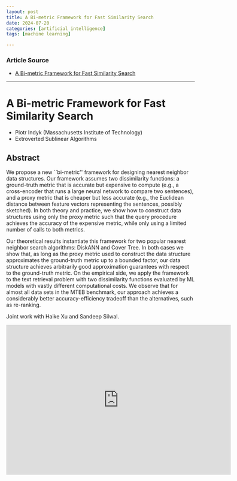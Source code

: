 ```yaml
---
layout: post
title: A Bi-metric Framework for Fast Similarity Search
date: 2024-07-20
categories: [artificial intelligence]
tags: [machine learning]

---
```


### Article Source


* [A Bi-metric Framework for Fast Similarity Search](https://www.youtube.com/watch?v=W1ww23ZJC3s)

---


# A Bi-metric Framework for Fast Similarity Search

* Piotr Indyk (Massachusetts Institute of Technology)
* Extroverted Sublinear Algorithms


## Abstract

We propose a new ``bi-metric'' framework for designing nearest neighbor data structures. Our framework assumes two dissimilarity functions: a ground-truth metric that is accurate but expensive to compute (e.g., a cross-encoder that runs a large neural network to compare two sentences), and a proxy metric that is cheaper but less accurate (e.g., the Euclidean distance between feature vectors representing the sentences, possibly sketched). In both theory and practice, we show how to construct data structures using only the proxy metric such that the query procedure achieves the accuracy of the expensive metric, while only using a limited number of calls to both metrics.

Our theoretical results instantiate this framework for two popular nearest neighbor search algorithms: DiskANN and Cover Tree. In both cases we show that, as long as the proxy metric used to construct the data structure approximates the ground-truth metric up to a bounded factor, our data structure achieves arbitrarily good approximation guarantees with respect to the ground-truth metric. On the empirical side, we apply the framework to the text retrieval problem with two dissimilarity functions evaluated by ML models with vastly different computational costs. We observe that for almost all data sets in the MTEB benchmark, our approach achieves a considerably better accuracy-efficiency tradeoff than the alternatives, such as re-ranking.

Joint work with Haike Xu and Sandeep Silwal.

<iframe width="600" height="400" src="https://www.youtube.com/embed/W1ww23ZJC3s?si=41pfcjHkLalWTXU9" title="YouTube video player" frameborder="0" allow="accelerometer; autoplay; clipboard-write; encrypted-media; gyroscope; picture-in-picture; web-share" referrerpolicy="strict-origin-when-cross-origin" allowfullscreen></iframe>

